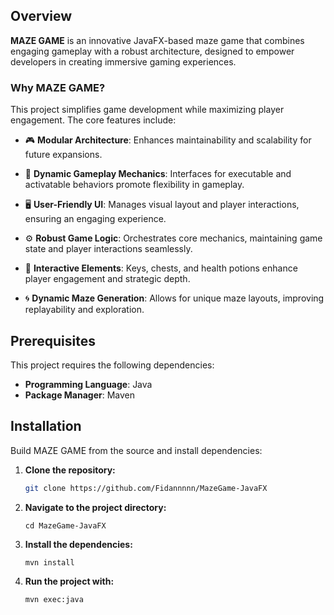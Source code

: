## Overview

**MAZE GAME** is an innovative JavaFX-based maze game that combines engaging gameplay with a robust architecture, designed to empower developers in creating immersive gaming experiences.

### Why MAZE GAME?

This project simplifies game development while maximizing player engagement. The core features include:

- 🎮 **Modular Architecture**: Enhances maintainability and scalability for future expansions.

- 🔑 **Dynamic Gameplay Mechanics**: Interfaces for executable and activatable behaviors promote flexibility in gameplay.

- 🖥️ **User-Friendly UI**: Manages visual layout and player interactions, ensuring an engaging experience.

- ⚙️ **Robust Game Logic**: Orchestrates core mechanics, maintaining game state and player interactions seamlessly.

- 🎁 **Interactive Elements**: Keys, chests, and health potions enhance player engagement and strategic depth.

- 🌀 **Dynamic Maze Generation**: Allows for unique maze layouts, improving replayability and exploration.
## Prerequisites

This project requires the following dependencies:

- **Programming Language**: Java  
- **Package Manager**: Maven

## Installation

Build MAZE GAME from the source and install dependencies:

1. **Clone the repository:**

   ```bash
   git clone https://github.com/Fidannnnn/MazeGame-JavaFX
2. **Navigate to the project directory:**
   ```basg
   cd MazeGame-JavaFX
3. **Install the dependencies:**
   ```bash
   mvn install
4. **Run the project with:**
   ```bash
   mvn exec:java
